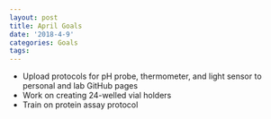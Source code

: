 ```yaml
---
layout: post
title: April Goals
date: '2018-4-9'
categories: Goals
tags: 
---
```

* Upload protocols for pH probe, thermometer, and light sensor to personal and lab GitHub pages
* Work on creating 24-welled vial holders
* Train on protein assay protocol


